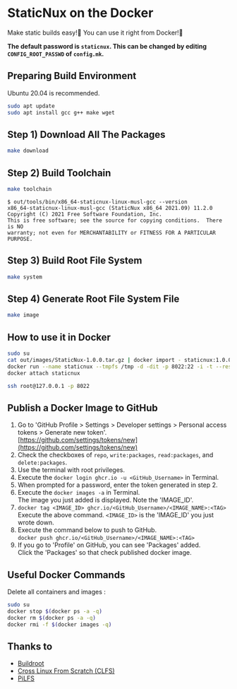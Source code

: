 # StaticNux on the Docker

Make static builds easy!🐧 You can use it right from Docker!🐳

**The default password is `staticnux`. This can be changed by editing `CONFIG_ROOT_PASSWD` of `config.mk`.**

## Preparing Build Environment

Ubuntu 20.04 is recommended.

```bash
sudo apt update
sudo apt install gcc g++ make wget
```

## Step 1) Download All The Packages

```bash
make download
```

## Step 2) Build Toolchain

```bash
make toolchain
```

```
$ out/tools/bin/x86_64-staticnux-linux-musl-gcc --version
x86_64-staticnux-linux-musl-gcc (StaticNux x86_64 2021.09) 11.2.0
Copyright (C) 2021 Free Software Foundation, Inc.
This is free software; see the source for copying conditions.  There is NO
warranty; not even for MERCHANTABILITY or FITNESS FOR A PARTICULAR PURPOSE.
```

## Step 3) Build Root File System

```bash
make system
```

## Step 4) Generate Root File System File

```bash
make image
```

## How to use it in Docker

```bash
sudo su
cat out/images/StaticNux-1.0.0.tar.gz | docker import - staticnux:1.0.0
docker run --name staticnux --tmpfs /tmp -d -dit -p 8022:22 -i -t --restart always staticnux:1.0.0 /linuxrc
docker attach staticnux
```

```bash
ssh root@127.0.0.1 -p 8022
```

## Publish a Docker Image to GitHub

1. Go to 'GitHub Profile > Settings > Developer settings > Personal access tokens > Generate new token'.  
   [https://github.com/settings/tokens/new](https://github.com/settings/tokens/new)
2. Check the checkboxes of `repo`, `write:packages`, `read:packages`, and `delete:packages`.
3. Use the terminal with root privileges.
4. Execute the `docker login ghcr.io -u <GitHub_Username>` in Terminal.
5. When prompted for a password, enter the token generated in step 2.
6. Execute the `docker images -a` in Terminal.  
   The image you just added is displayed. Note the 'IMAGE_ID'.
7. `docker tag <IMAGE_ID> ghcr.io/<GitHub_Username>/<IMAGE_NAME>:<TAG>`  
   Execute the above command. `<IMAGE_ID>` is the 'IMAGE_ID' you just wrote down.
8. Execute the command below to push to GitHub.  
   `docker push ghcr.io/<GitHub_Username>/<IMAGE_NAME>:<TAG>`
9. If you go to 'Profile' on GitHub, you can see 'Packages' added.  
   Click the 'Packages' so that check published docker image.

## Useful Docker Commands

Delete all containers and images :

```bash
sudo su
docker stop $(docker ps -a -q)
docker rm $(docker ps -a -q)
docker rmi -f $(docker images -q)
```

## Thanks to

- [Buildroot](https://buildroot.org)
- [Cross Linux From Scratch (CLFS)](http://clfs.org)
- [PiLFS](http://www.intestinate.com/pilfs/)
